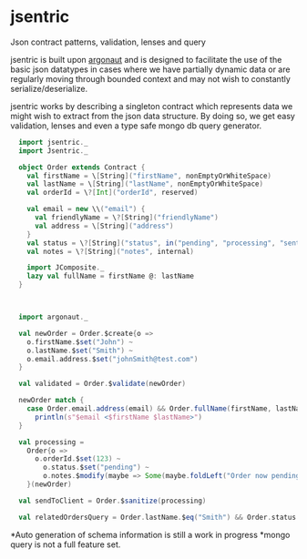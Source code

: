 # jsentric
Json contract patterns, validation, lenses and query

jsentric is built upon [argonaut][] and is designed to facilitate the use of the basic json datatypes in cases where we have partially dynamic data or are regularly moving through bounded context and may not wish to constantly serialize/deserialize.

jsentric works by describing a singleton contract which represents data we might wish to extract from the json data structure.  By doing so, we get easy validation, lenses and even a type safe mongo db query generator.

```scala
  import jsentric._
  import Jsentric._

  object Order extends Contract {
    val firstName = \[String]("firstName", nonEmptyOrWhiteSpace)
    val lastName = \[String]("lastName", nonEmptyOrWhiteSpace)
    val orderId = \?[Int]("orderId", reserved)

    val email = new \\("email") {
      val friendlyName = \?[String]("friendlyName")
      val address = \[String]("address")
    }
    val status = \?[String]("status", in("pending", "processing", "sent") && reserved)
    val notes = \?[String]("notes", internal)

    import JComposite._
    lazy val fullName = firstName @: lastName
  }



  import argonaut._

  val newOrder = Order.$create{o =>
    o.firstName.$set("John") ~
    o.lastName.$set("Smith") ~
    o.email.address.$set("johnSmith@test.com")
  }

  val validated = Order.$validate(newOrder)

  newOrder match {
    case Order.email.address(email) && Order.fullName(firstName, lastName) =>
      println(s"$email <$firstName $lastName>")
  }

  val processing =
    Order{o =>
      o.orderId.$set(123) ~
        o.status.$set("pending") ~
        o.notes.$modify(maybe => Some(maybe.foldLeft("Order now pending.")(_ + _)))
    }(newOrder)

  val sendToClient = Order.$sanitize(processing)

  val relatedOrdersQuery = Order.lastName.$eq("Smith") && Order.status.$in("processing", "sent")

```

*Auto generation of schema information is still a work in progress
*mongo query is not a full feature set.

[argonaut]: http://argonaut.io/
